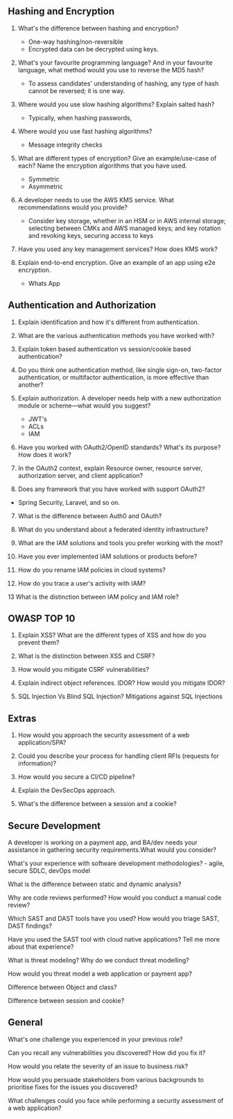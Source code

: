 ## Hashing and Encryption

1. What's the difference between hashing and encryption?
	- One-way hashing/non-reversible
	- Encrypted data can be decrypted using keys.
2. What's your favourite programming language? And in your favourite language, what method would you use to reverse the MD5 hash?
	- To assess candidates' understanding of hashing, any type of hash cannot be reversed; it is one way.
3. Where would you use slow hashing algorithms? Explain salted hash?
	- Typically, when hashing passwords,
4. Where would you use fast hashing algorithms?
	- Message integrity checks
5. What are different types of encryption? Give an example/use-case of each? Name the encryption algorithms that you have used.
	- Symmetric
	- Asymmetric
6. A developer needs to use the AWS KMS service. What recommendations would you provide?
	- Consider key storage, whether in an HSM or in AWS internal storage; selecting between CMKs and AWS managed keys; and key rotation and revoking keys, securing access to keys

7. Have you used any key management services? How does KMS work?

8. Explain end-to-end encryption. Give an example of an app using e2e encryption.
	- Whats App	
## Authentication and Authorization

1. Explain identification and how it's different from authentication. 

2. What are the various authentication methods you have worked with?
3. Explain token based authentication vs session/cookie based authentication?

4. Do you think one authentication method, like single sign-on, two-factor authentication, or multifactor authentication, is more effective than another?

3. Explain authorization. A developer needs help with a new authorization module or scheme—what would you suggest?
	- JWT's
	- ACLs
	- IAM

4. Have you worked with OAuth2/OpenID standards? What's its purpose? How does it work?

5. In the OAuth2 context, explain Resource owner, resource server, authorization server, and client application?

6. Does any framework that you have worked with support OAuth2?

- Spring Security, Laravel, and so on.


7. What is the difference between Auth0 and OAuth?

8. What do you understand about a federated identity infrastructure?

9. What are the IAM solutions and tools you prefer working with the most?

10. Have you ever implemented IAM solutions or products before?

11. How do you rename IAM policies in cloud systems?

12. How do you trace a user's activity with IAM?

13 What is the distinction between IAM policy and IAM role?


## OWASP TOP 10

1. Explain XSS? What are the different types of XSS and how do you prevent them?

2. What is the distinction between XSS and CSRF?

3. How would you mitigate CSRF vulnerabilities?

4. Explain indirect object references. IDOR? How would you mitigate IDOR?

5. SQL Injection Vs Blind SQL Injection? Mitigations against SQL Injections 

## Extras

1. How would you approach the security assessment of a web application/SPA?

2. Could you describe your process for handling client RFIs (requests for information)?

3. How would you secure a CI/CD pipeline?

4. Explain the DevSecOps approach.

5. What's the difference between a session and a cookie?


## Secure Development

A developer is working on a payment app, and BA/dev needs your assistance in gathering security requirements.What would you consider?

What's your experience with software development methodologies?
	- agile, secure SDLC, devOps model

What is the difference between static and dynamic analysis?

Why are code reviews performed? How would you conduct a manual code review?

Which SAST and DAST tools have you used? How would you triage SAST, DAST findings?

Have you used the SAST tool with cloud native applications? Tell me more about that experience?

What is threat modeling? Why do we conduct threat modelling?

How would you threat model a web application or payment app?

Difference between Object and class?

Difference between session and cookie?


## General
What's one challenge you experienced in your previous role?

Can you recall any vulnerabilities you discovered? How did you fix it?

How would you relate the severity of an issue to business risk?

How would you persuade stakeholders from various backgrounds to prioritise fixes for the issues you discovered?

What challenges could you face while performing a security assessment of a web application?
